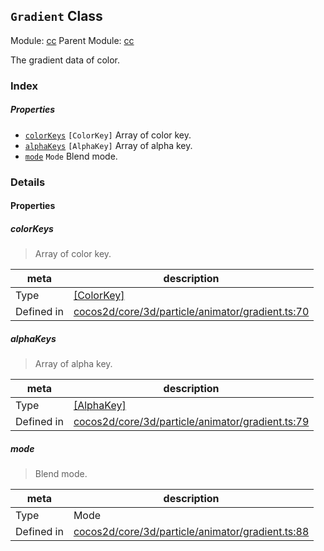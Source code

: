 ## `Gradient` Class



Module: [cc](../modules/cc.md)
Parent Module: [cc](../modules/cc.md)


The gradient data of color.



### Index

##### Properties

  - [`colorKeys`](#colorkeys) `[ColorKey]` Array of color key.
  - [`alphaKeys`](#alphakeys) `[AlphaKey]` Array of alpha key.
  - [`mode`](#mode) `Mode` Blend mode.





### Details


#### Properties


##### colorKeys

> Array of color key.

| meta | description |
|------|-------------|
| Type | <a href="../classes/ColorKey.html" class="crosslink">[ColorKey]</a> |
| Defined in | [cocos2d/core/3d/particle/animator/gradient.ts:70](https://github.com/cocos-creator/engine/blob/5a29bc48b8b66d479bb93d92e64418ce8a7c0f34/cocos2d/core/3d/particle/animator/gradient.ts#L70) |



##### alphaKeys

> Array of alpha key.

| meta | description |
|------|-------------|
| Type | <a href="../classes/AlphaKey.html" class="crosslink">[AlphaKey]</a> |
| Defined in | [cocos2d/core/3d/particle/animator/gradient.ts:79](https://github.com/cocos-creator/engine/blob/5a29bc48b8b66d479bb93d92e64418ce8a7c0f34/cocos2d/core/3d/particle/animator/gradient.ts#L79) |



##### mode

> Blend mode.

| meta | description |
|------|-------------|
| Type | Mode |
| Defined in | [cocos2d/core/3d/particle/animator/gradient.ts:88](https://github.com/cocos-creator/engine/blob/5a29bc48b8b66d479bb93d92e64418ce8a7c0f34/cocos2d/core/3d/particle/animator/gradient.ts#L88) |






